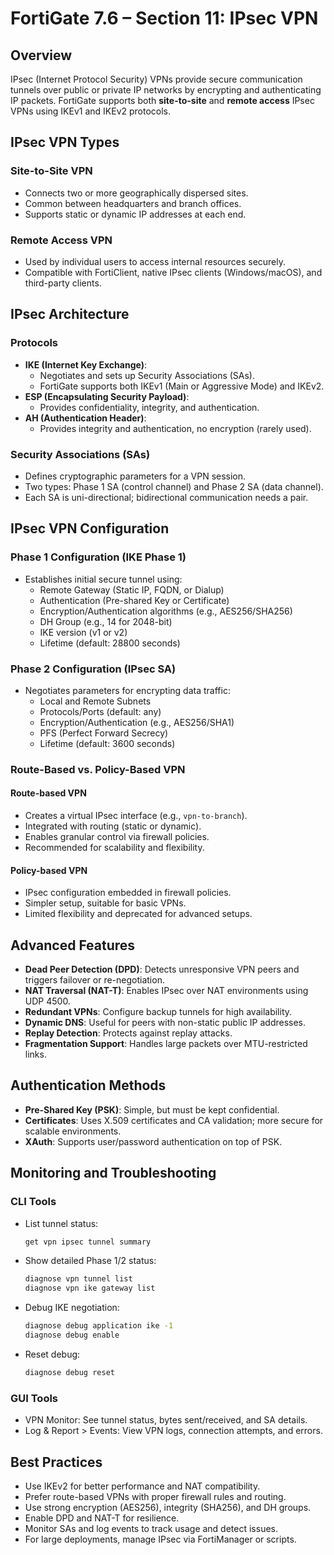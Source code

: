 # FortiGate 7.6 – Section 11: IPsec VPN

## Overview

IPsec (Internet Protocol Security) VPNs provide secure communication tunnels over public or private IP networks by encrypting and authenticating IP packets. FortiGate supports both **site-to-site** and **remote access** IPsec VPNs using IKEv1 and IKEv2 protocols.

## IPsec VPN Types

### Site-to-Site VPN
- Connects two or more geographically dispersed sites.
- Common between headquarters and branch offices.
- Supports static or dynamic IP addresses at each end.

### Remote Access VPN
- Used by individual users to access internal resources securely.
- Compatible with FortiClient, native IPsec clients (Windows/macOS), and third-party clients.

## IPsec Architecture

### Protocols
- **IKE (Internet Key Exchange)**:
  - Negotiates and sets up Security Associations (SAs).
  - FortiGate supports both IKEv1 (Main or Aggressive Mode) and IKEv2.
- **ESP (Encapsulating Security Payload)**:
  - Provides confidentiality, integrity, and authentication.
- **AH (Authentication Header)**:
  - Provides integrity and authentication, no encryption (rarely used).

### Security Associations (SAs)
- Defines cryptographic parameters for a VPN session.
- Two types: Phase 1 SA (control channel) and Phase 2 SA (data channel).
- Each SA is uni-directional; bidirectional communication needs a pair.

## IPsec VPN Configuration

### Phase 1 Configuration (IKE Phase 1)
- Establishes initial secure tunnel using:
  - Remote Gateway (Static IP, FQDN, or Dialup)
  - Authentication (Pre-shared Key or Certificate)
  - Encryption/Authentication algorithms (e.g., AES256/SHA256)
  - DH Group (e.g., 14 for 2048-bit)
  - IKE version (v1 or v2)
  - Lifetime (default: 28800 seconds)

### Phase 2 Configuration (IPsec SA)
- Negotiates parameters for encrypting data traffic:
  - Local and Remote Subnets
  - Protocols/Ports (default: any)
  - Encryption/Authentication (e.g., AES256/SHA1)
  - PFS (Perfect Forward Secrecy)
  - Lifetime (default: 3600 seconds)

### Route-Based vs. Policy-Based VPN

#### Route-based VPN
- Creates a virtual IPsec interface (e.g., `vpn-to-branch`).
- Integrated with routing (static or dynamic).
- Enables granular control via firewall policies.
- Recommended for scalability and flexibility.

#### Policy-based VPN
- IPsec configuration embedded in firewall policies.
- Simpler setup, suitable for basic VPNs.
- Limited flexibility and deprecated for advanced setups.

## Advanced Features

- **Dead Peer Detection (DPD)**: Detects unresponsive VPN peers and triggers failover or re-negotiation.
- **NAT Traversal (NAT-T)**: Enables IPsec over NAT environments using UDP 4500.
- **Redundant VPNs**: Configure backup tunnels for high availability.
- **Dynamic DNS**: Useful for peers with non-static public IP addresses.
- **Replay Detection**: Protects against replay attacks.
- **Fragmentation Support**: Handles large packets over MTU-restricted links.

## Authentication Methods

- **Pre-Shared Key (PSK)**: Simple, but must be kept confidential.
- **Certificates**: Uses X.509 certificates and CA validation; more secure for scalable environments.
- **XAuth**: Supports user/password authentication on top of PSK.

## Monitoring and Troubleshooting

### CLI Tools
- List tunnel status:
  ```bash
  get vpn ipsec tunnel summary
  ```
- Show detailed Phase 1/2 status:
  ```bash
  diagnose vpn tunnel list
  diagnose vpn ike gateway list
  ```
- Debug IKE negotiation:
  ```bash
  diagnose debug application ike -1
  diagnose debug enable
  ```
- Reset debug:
  ```bash
  diagnose debug reset
  ```

### GUI Tools
- VPN Monitor: See tunnel status, bytes sent/received, and SA details.
- Log & Report > Events: View VPN logs, connection attempts, and errors.

## Best Practices

- Use IKEv2 for better performance and NAT compatibility.
- Prefer route-based VPNs with proper firewall rules and routing.
- Use strong encryption (AES256), integrity (SHA256), and DH groups.
- Enable DPD and NAT-T for resilience.
- Monitor SAs and log events to track usage and detect issues.
- For large deployments, manage IPsec via FortiManager or scripts.

